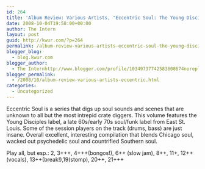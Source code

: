 ```yaml
---
id: 264
title: 'Album Review: Various Artists, "Eccentric Soul: The Young Disciples"'
date: 2008-10-04T19:58:00+00:00
author: The Intern
layout: post
guid: http://kwur.com/?p=264
permalink: /album-review-various-artists-eccentric-soul-the-young-disciples/
blogger_blog:
  - blog.kwur.com
blogger_author:
  - The Internhttp://www.blogger.com/profile/10349737742583608674noreply@blogger.com
blogger_permalink:
  - /2008/10/album-review-various-artists-eccentric.html
categories:
  - Uncategorized
---
```

<div class="pf-content">
  <p>
    Eccentric Soul is a series that digs up soul sounds and scenes that are unknown to all but the most intrepid crate diggers. This volume features the Young Disciples label, a late 60s/early 70s soul/funk label from East St. Louis. Some of the session players on the track (drums, bass) are just insane. Overall excellent, interesting compilation that blends Chicago soul, wacked out psychedelic soul and countrified Southern soul.
  </p>
  
  <p>
    Play all, but esp.: 2, 3+++, 4+++(bongos!), 6++ (slow jam), 8++, 11+, 12++(vocals), 13++(break!),19(stomp), 20++, 21+++
  </p>
</div>